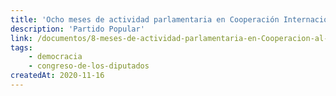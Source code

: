 ```yaml
---
title: 'Ocho meses de actividad parlamentaria en Cooperación Internacional para el Desarrollo'
description: 'Partido Popular'
link: /documentos/8-meses-de-actividad-parlamentaria-en-Cooperacion-al-Desarrollo-Partido-Popular.pdf
tags:
    - democracia
    - congreso-de-los-diputados
createdAt: 2020-11-16
---
```


